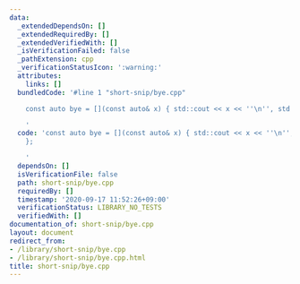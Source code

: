 ```yaml
---
data:
  _extendedDependsOn: []
  _extendedRequiredBy: []
  _extendedVerifiedWith: []
  _isVerificationFailed: false
  _pathExtension: cpp
  _verificationStatusIcon: ':warning:'
  attributes:
    links: []
  bundledCode: '#line 1 "short-snip/bye.cpp"

    const auto bye = [](const auto& x) { std::cout << x << ''\n'', std::exit(0); };

    '
  code: 'const auto bye = [](const auto& x) { std::cout << x << ''\n'', std::exit(0);
    };

    '
  dependsOn: []
  isVerificationFile: false
  path: short-snip/bye.cpp
  requiredBy: []
  timestamp: '2020-09-17 11:52:26+09:00'
  verificationStatus: LIBRARY_NO_TESTS
  verifiedWith: []
documentation_of: short-snip/bye.cpp
layout: document
redirect_from:
- /library/short-snip/bye.cpp
- /library/short-snip/bye.cpp.html
title: short-snip/bye.cpp
---
```

